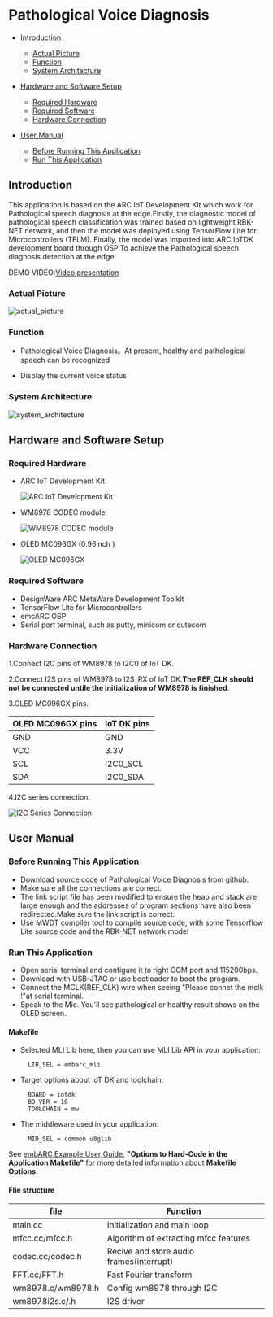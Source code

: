 # Pathological Voice Diagnosis

* [Introduction](#introduction)

	* [Actual Picture](#actual-picture)
	* [Function](#function)
	* [System Architecture](#system-architecture)
* [Hardware and Software Setup](#hardware-and-software-setup)
	* [Required Hardware](#required-hardware)
	* [Required Software](#required-software)
	* [Hardware Connection](#hardware-connection)
* [User Manual](#user-manual)
	* [Before Running This Application](#before-running-this-application)
	* [Run This Application](#run-this-application)

## Introduction
This application is based on the ARC IoT Development Kit which work for Pathological speech diagnosis at the edge.Firstly, the diagnostic model of pathological speech classification was trained based on lightweight RBK-NET network, and then the model was deployed using TensorFlow Lite for Microcontrollers (TFLM). Finally, the model was imported into ARC IoTDK development board through OSP.To achieve the Pathological speech diagnosis detection at the edge.

DEMO VIDEO:[Video presentation](https://v.youku.com/v_show/id_XNTE5MjY4NTIzNg==.html)

### Actual Picture

![actual_picture](https://github.com/zhodj/embarc_applications/blob/master/arc_design_contest/2021/HLJU_Pathological_Voice_Diagnosis/images/actual_picture.jpeg)

### Function

- Pathological Voice Diagnosis。At present, healthy and pathological speech can be recognized

- Display the current voice status

### System Architecture

![system_architecture](https://github.com/zhodj/embarc_applications/blob/master/arc_design_contest/2021/HLJU_Pathological_Voice_Diagnosis/images/system_architecture.png)

## Hardware and Software Setup
### Required Hardware
- ARC IoT Development Kit

	![ARC IoT Development Kit](https://github.com/zhodj/embarc_applications/blob/master/arc_design_contest/2021/HLJU_Pathological_Voice_Diagnosis/images/arc_iot_development_kit.jpg)

- WM8978 CODEC module

	![WM8978 CODEC module](https://github.com/zhodj/embarc_applications/blob/master/arc_design_contest/2021/HLJU_Pathological_Voice_Diagnosis/images/WM8978.png)

- OLED MC096GX (0.96inch )

	![OLED MC096GX](https://github.com/zhodj/embarc_applications/blob/master/arc_design_contest/2021/HLJU_Pathological_Voice_Diagnosis/images/oled.png)

### Required Software
- DesignWare ARC MetaWare Development Toolkit
- TensorFlow Lite for Microcontrollers 
- emcARC OSP 
- Serial port terminal, such as putty, minicom or cutecom

### Hardware Connection


1.Connect I2C pins of WM8978 to I2C0 of IoT DK.

2.Connect I2S pins of WM8978 to I2S_RX of IoT DK.**The REF_CLK should not be connected untile the initialization of WM8978 is finished**.

3.OLED MC096GX pins.

|OLED MC096GX pins|IoT DK pins  |
|-----------------|-------------|
|GND              |GND          |
|VCC              |3.3V         |
|SCL              |I2C0_SCL     |
|SDA              |I2C0_SDA     |

4.I2C series connection.

![I2C Series Connection](https://github.com/zhodj/embarc_applications/blob/master/arc_design_contest/2021/HLJU_Pathological_Voice_Diagnosis/images/i2c_series_connection.png)


## User Manual

### Before Running This Application
- Download source code of Pathological Voice Diagnosis from github.
- Make sure all the connections are correct.
- The link script file has been modified to ensure the heap and stack are large enough and the addresses of program sections have also been redirected.Make sure the link script is correct.
- Use MWDT compiler tool to compile source code, with some Tensorflow Lite source code and the RBK-NET network model 

### Run This Application

- Open serial terminal and configure it to right COM port and 115200bps.
- Download with USB-JTAG or use bootloader to boot the program.
- Connect the MCLK(REF_CLK) wire when seeing "Please connet the mclk !"at serial terminal.
- Speak to the Mic. You'll see pathological or healthy result shows on the OLED screen.

#### Makefile

- Selected MLI Lib here, then you can use MLI Lib API in your application:

		LIB_SEL = embarc_mli

- Target options about IoT DK and toolchain:

		BOARD = iotdk
		BD_VER = 10
		TOOLCHAIN = mw

- The middleware used in your application:

		MID_SEL = common u8glib

See [ embARC Example User Guide][40], **"Options to Hard-Code in the Application Makefile"** for more detailed information about **Makefile Options**.

#### Flie structure

|  file               |            Function                      |
| ------------------- | -----------------------------------------|
|  main.cc             |  Initialization and main loop            |
|  mfcc.cc/mfcc.h      |  Algorithm of extracting mfcc features   |
|  codec.cc/codec.h    |  Recive and store audio frames(interrupt)|
|  FFT.cc/FFT.h        |  Fast Fourier transform                  |
|  wm8978.c/wm8978.h  |  Config wm8978 through I2C               |
|  wm8978i2s.c/.h     |  I2S driver                              |

[0]: ./images/System_Architecture.PNG           "system_architecture"
[1]: ./images/ARC_IoT_Development_Kit.jpg       "ARC IoT Development Kit"
[2]: ./images/WM8978_CODEC_module.jpg           "WM8978 CODEC module"
[3]: ./images/OLED(MC096GX).jpg                 "OLED MC096GX"

[40]: http://embarc.org/embarc_osp/doc/embARC_Document/html/page_example.html   " embARC Example User Guide"
